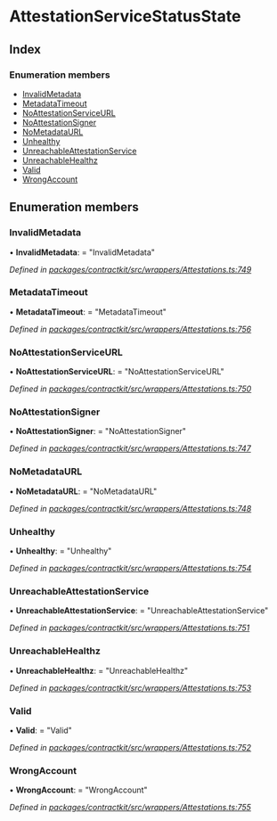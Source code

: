 # AttestationServiceStatusState

## Index

### Enumeration members

* [InvalidMetadata](../enums/_wrappers_attestations_.attestationservicestatusstate.md#invalidmetadata)
* [MetadataTimeout](../enums/_wrappers_attestations_.attestationservicestatusstate.md#metadatatimeout)
* [NoAttestationServiceURL](../enums/_wrappers_attestations_.attestationservicestatusstate.md#noattestationserviceurl)
* [NoAttestationSigner](../enums/_wrappers_attestations_.attestationservicestatusstate.md#noattestationsigner)
* [NoMetadataURL](../enums/_wrappers_attestations_.attestationservicestatusstate.md#nometadataurl)
* [Unhealthy](../enums/_wrappers_attestations_.attestationservicestatusstate.md#unhealthy)
* [UnreachableAttestationService](../enums/_wrappers_attestations_.attestationservicestatusstate.md#unreachableattestationservice)
* [UnreachableHealthz](../enums/_wrappers_attestations_.attestationservicestatusstate.md#unreachablehealthz)
* [Valid](../enums/_wrappers_attestations_.attestationservicestatusstate.md#valid)
* [WrongAccount](../enums/_wrappers_attestations_.attestationservicestatusstate.md#wrongaccount)

## Enumeration members

### InvalidMetadata

• **InvalidMetadata**: = "InvalidMetadata"

_Defined in_ [_packages/contractkit/src/wrappers/Attestations.ts:749_](https://github.com/celo-org/celo-monorepo/blob/master/packages/contractkit/src/wrappers/Attestations.ts#L749)

### MetadataTimeout

• **MetadataTimeout**: = "MetadataTimeout"

_Defined in_ [_packages/contractkit/src/wrappers/Attestations.ts:756_](https://github.com/celo-org/celo-monorepo/blob/master/packages/contractkit/src/wrappers/Attestations.ts#L756)

### NoAttestationServiceURL

• **NoAttestationServiceURL**: = "NoAttestationServiceURL"

_Defined in_ [_packages/contractkit/src/wrappers/Attestations.ts:750_](https://github.com/celo-org/celo-monorepo/blob/master/packages/contractkit/src/wrappers/Attestations.ts#L750)

### NoAttestationSigner

• **NoAttestationSigner**: = "NoAttestationSigner"

_Defined in_ [_packages/contractkit/src/wrappers/Attestations.ts:747_](https://github.com/celo-org/celo-monorepo/blob/master/packages/contractkit/src/wrappers/Attestations.ts#L747)

### NoMetadataURL

• **NoMetadataURL**: = "NoMetadataURL"

_Defined in_ [_packages/contractkit/src/wrappers/Attestations.ts:748_](https://github.com/celo-org/celo-monorepo/blob/master/packages/contractkit/src/wrappers/Attestations.ts#L748)

### Unhealthy

• **Unhealthy**: = "Unhealthy"

_Defined in_ [_packages/contractkit/src/wrappers/Attestations.ts:754_](https://github.com/celo-org/celo-monorepo/blob/master/packages/contractkit/src/wrappers/Attestations.ts#L754)

### UnreachableAttestationService

• **UnreachableAttestationService**: = "UnreachableAttestationService"

_Defined in_ [_packages/contractkit/src/wrappers/Attestations.ts:751_](https://github.com/celo-org/celo-monorepo/blob/master/packages/contractkit/src/wrappers/Attestations.ts#L751)

### UnreachableHealthz

• **UnreachableHealthz**: = "UnreachableHealthz"

_Defined in_ [_packages/contractkit/src/wrappers/Attestations.ts:753_](https://github.com/celo-org/celo-monorepo/blob/master/packages/contractkit/src/wrappers/Attestations.ts#L753)

### Valid

• **Valid**: = "Valid"

_Defined in_ [_packages/contractkit/src/wrappers/Attestations.ts:752_](https://github.com/celo-org/celo-monorepo/blob/master/packages/contractkit/src/wrappers/Attestations.ts#L752)

### WrongAccount

• **WrongAccount**: = "WrongAccount"

_Defined in_ [_packages/contractkit/src/wrappers/Attestations.ts:755_](https://github.com/celo-org/celo-monorepo/blob/master/packages/contractkit/src/wrappers/Attestations.ts#L755)

